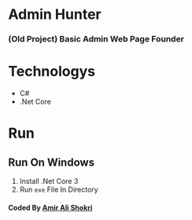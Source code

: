 # Admin Hunter

### (Old Project) Basic Admin Web Page Founder

# Technologys

- C#
- .Net Core

# Run

## Run On Windows

1. Install .Net Core 3
2. Run `exe` File In Directory

#### Coded By [Amir Ali Shokri](https://github.com/AmirAliShokri)
